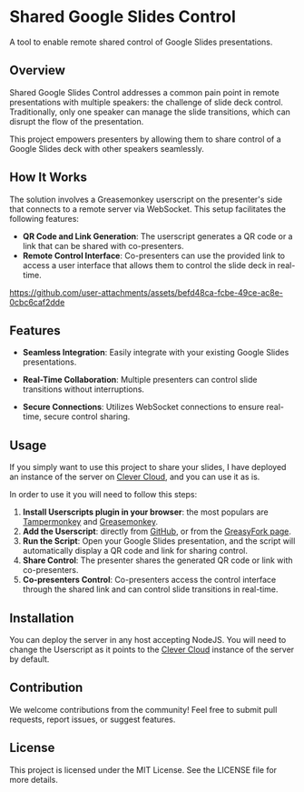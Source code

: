 # Shared Google Slides Control

A tool to enable remote shared control of Google Slides presentations.

## Overview

Shared Google Slides Control addresses a common pain point in remote presentations with multiple speakers: the challenge of slide deck control. Traditionally, only one speaker can manage the slide transitions, which can disrupt the flow of the presentation.

This project empowers presenters by allowing them to share control of a Google Slides deck with other speakers seamlessly.



## How It Works

The solution involves a Greasemonkey userscript on the presenter's side that connects to a remote server via WebSocket. This setup facilitates the following features:

- **QR Code and Link Generation**: The userscript generates a QR code or a link that can be shared with co-presenters.
- **Remote Control Interface**: Co-presenters can use the provided link to access a user interface that allows them to control the slide deck in real-time.

https://github.com/user-attachments/assets/befd48ca-fcbe-49ce-ac8e-0cbc6caf2dde

## Features

- **Seamless Integration**: Easily integrate with your existing Google Slides presentations.
- **Real-Time Collaboration**: Multiple presenters can control slide transitions without interruptions.


- **Secure Connections**: Utilizes WebSocket connections to ensure real-time, secure control sharing.

## Usage

If you simply want to use this project to share your slides, I have deployed an instance of the server on [Clever Cloud](https://clever-cloud.com), and you can use it as is.

In order to use it you will need to follow this steps:

1. **Install Userscripts plugin in your browser**: the most populars are [Tampermonkey](https://tampermonkey.net/) and [Greasemonkey](http://www.greasespot.net/).
2. **Add the Userscript**: directly from [GitHub](./userscript/shared-google-slides-control.user.js), or from the [GreasyFork page](https://greasyfork.org/en/scripts/500807-share-google-slides-controls).
3. **Run the Script**: Open your Google Slides presentation, and the script will automatically display a QR code and link for sharing control.
4. **Share Control**: The presenter shares the generated QR code or link with co-presenters.
5. **Co-presenters Control**: Co-presenters access the control interface through the shared link and can control slide transitions in real-time.

## Installation

You can deploy the server in any host accepting NodeJS. You will need to change the Userscript as it points to the [Clever Cloud](https://clever-cloud.com) instance of the server by default.

## Contribution

We welcome contributions from the community! Feel free to submit pull requests, report issues, or suggest features.

## License

This project is licensed under the MIT License. See the LICENSE file for more details.

